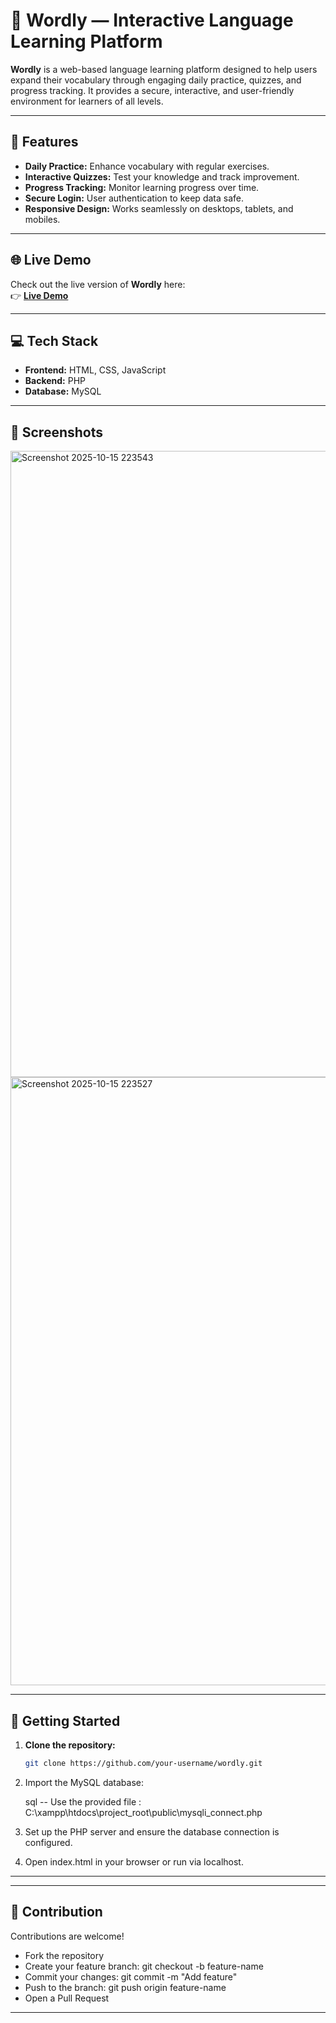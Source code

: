 # 🧠 Wordly — Interactive Language Learning Platform

**Wordly** is a web-based language learning platform designed to help users expand their vocabulary through engaging daily practice, quizzes, and progress tracking. It provides a secure, interactive, and user-friendly environment for learners of all levels.

---

## 🌟 Features

- **Daily Practice:** Enhance vocabulary with regular exercises.  
- **Interactive Quizzes:** Test your knowledge and track improvement.  
- **Progress Tracking:** Monitor learning progress over time.  
- **Secure Login:** User authentication to keep data safe.  
- **Responsive Design:** Works seamlessly on desktops, tablets, and mobiles.  

---

## 🌐 Live Demo

Check out the live version of **Wordly** here:  
👉 [**Live Demo**](http://localhost/project_root/public/login.php)

---

## 💻 Tech Stack

- **Frontend:** HTML, CSS, JavaScript  
- **Backend:** PHP  
- **Database:** MySQL  

---

## 📸 Screenshots
<img width="1482" height="1002" alt="Screenshot 2025-10-15 223543" src="https://github.com/user-attachments/assets/abfeff2c-b496-47d5-81a5-ad346396b408" />
<img width="1885" height="973" alt="Screenshot 2025-10-15 223527" src="https://github.com/user-attachments/assets/2113fbfc-52eb-42d3-8b08-cc5cf5af01bf" />


---

## 🚀 Getting Started

1. **Clone the repository:**
   ```bash
   git clone https://github.com/your-username/wordly.git
2. Import the MySQL database:
 
   sql
   -- Use the provided file : C:\xampp\htdocs\project_root\public\mysqli_connect.php
   
3. Set up the PHP server and ensure the database connection is configured.
4. Open index.html in your browser or run via localhost.

---

---

## 🤝 Contribution

Contributions are welcome!

* Fork the repository
* Create your feature branch: git checkout -b feature-name
* Commit your changes: git commit -m "Add feature"
* Push to the branch: git push origin feature-name
* Open a Pull Request

---


